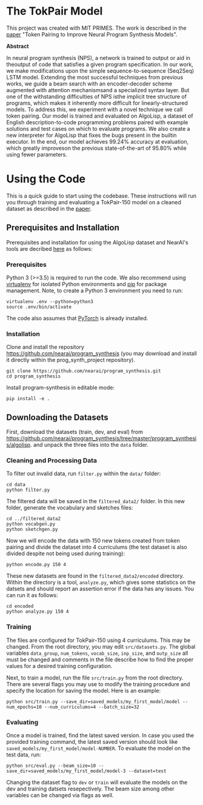 The TokPair Model
=====
This project was created with MIT PRIMES. The work is described in the [paper](https://math.mit.edu/research/highschool/primes/materials/2020/Yan-Moses.pdf) "Token Pairing to Improve Neural Program Synthesis Models".

**Abstract**

In neural program synthesis (NPS), a network is trained to output or aid in theoutput of code that satisfies a given program specification. In our work, we make modifications upon the simple sequence-to-sequence (Seq2Seq) LSTM model. Extending the most successful techniques from previous works, we guide a beam search with an encoder-decoder scheme augmented with attention mechanismsand a specialized syntax layer. But one of the withstanding difficulties of NPS isthe implicit tree structure of programs, which makes it inherently more difficult for linearly-structured models. To address this, we experiment with a novel technique we call token pairing. Our model is trained and evaluated on AlgoLisp, a dataset of English description-to-code programming problems paired with example solutions and test cases on which to evaluate programs. We also create a new interpreter for AlgoLisp that fixes the bugs present in the builtin executor. In the end, our model achieves 99.24% accuracy at evaluation, which greatly improveson the previous state-of-the-art of 95.80% while using fewer parameters.

# Using the Code
This is a quick guide to start using the codebase. These instructions will run you through training and evaluating a TokPair-150 model on a cleaned dataset as described in the [paper](https://math.mit.edu/research/highschool/primes/materials/2020/Yan-Moses.pdf).
## Prerequisites and Installation
Prerequisites and installation for using the AlgoLisp dataset and NearAI's tools are decribed [here](https://github.com/nearai/program_synthesis) as follows:
### Prerequisites
Python 3 (>=3.5) is required to run the code. We also recommend using  [virtualenv](https://virtualenv.pypa.io/en/stable/)  for isolated Python environments and  [pip](https://pypi.org/project/pip/)  for package management. Note, to create a Python 3 environment you need to run:
```
virtualenv .env --python=python3
source .env/bin/activate
```
The code also assumes that  [PyTorch](https://pytorch.org/)  is already installed.
### Installation

Clone and install the repository https://github.com/nearai/program_synthesis (you may download and install it directly within the prog_synth_project repository).

```
git clone https://github.com/nearai/program_synthesis.git
cd program_synthesis
```

Install program-synthesis in editable mode:

```
pip install -e .
```

## Downloading the Datasets

First, download the datasets (train, dev, and eval) from https://github.com/nearai/program_synthesis/tree/master/program_synthesis/algolisp.
and unpack the three files into the `data` folder.

### Cleaning and Processing Data
To filter out invalid data, run `filter.py` within the `data/` folder:
```
cd data
python filter.py
```
The filtered data will be saved in the `filtered_data2/` folder. In this new folder, generate the vocabulary and sketches files:
```
cd ../filtered_data2
python vocabgen.py
python sketchgen.py
```
Now we will encode the data with 150 new tokens created from token pairing and divide the dataset into 4 curriculums (the test dataset is also divided despite not being used during training):
```
python encode.py 150 4
```
These new datasets are found in the `filtered_data2/encoded` directory. Within the directory is a tool, `analyze.py`, which gives some statistics on the datsets and should report an assertion error if the data has any issues. You can run it as follows:
```
cd encoded
python analyze.py 150 4
```
### Training
The files are configured for TokPair-150 using 4 curriculums. This may be changed. From the root directory, you may edit `src/datasets.py`. The global variables `data_group`, `num_tokens`, `vocab_size`, `inp_size`, and `outp_size` all must be changed and comments in the file describe how to find the proper values for a desired training configuration.

Next, to train a model, run the file `src/train.py` from the root directory. There are several flags you may use to modify the training procedure and specify the location for saving the model. Here is an example:
```
python src/train.py --save_dir=saved_models/my_first_model/model --num_epochs=10 --num_curriculums=4 --batch_size=32
```
### Evaluating
Once a model is trained, find the latest saved version. In case you used the provided training command, the latest saved version should look like `saved_models/my_first_model/model-NUMBER`. To evaluate the model on the test data, run:
```
python src/eval.py --beam_size=10 --save_dir=saved_models/my_first_model/model-3 --dataset=test
```
Changing the dataset flag to `dev` or `train` will evaluate the models on the dev and training datsets resepectively. The beam size among other variables can be changed via flags as well.
